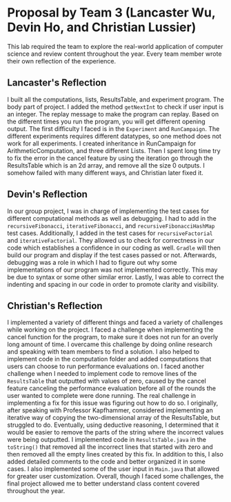 # Proposal by Team 3 (Lancaster Wu, Devin Ho, and Christian Lussier)

This lab required the team to explore the real-world application of computer
science and review content throughout the year. Every team member wrote their
own reflection of the experience.

## Lancaster's Reflection
I built all the computations, lists, ResultsTable, and experiment
program. The body part of project. I added the method `getNextInt` to check if
user input is an integer. The replay message to make the program can replay.
Based on the different times you run the program, you will get different
opening output. The first difficulty I faced  is in the `Experiment` and
`RunCampaign`. The different experiments requires different datatypes, so one
method does not work for all experiments. I created inheritance in RunCampaign
for ArithmeticComputation, and three different Lists. Then I spent long time
try to fix the error in the cancel feature by using the iteration go through
the ResultsTable which is an 2d array, and remove all the size 0 outputs. I
somehow failed with many different ways, and Christian later fixed it.

## Devin's Reflection

In our group project, I was in charge of implementing the test cases for
different computational methods as well as debugging. I had to add in the
`recursiveFibonacci`, `iterativeFibonacci`, and `recursiveFibonacciHashMap` test
cases. Additionally, I added in the test cases for `recursiveFactorial` and
`iterativeFactorial`. They allowed us to check for correctness in our code which
establishes a confidence in our coding as well. `Gradle` will then build our
program and display if the test cases passed or not. Afterwards, debugging was
a role in which I had to figure out why some implementations of our program was
not implemented correctly. This may be due to syntax or some other similar
error.  Lastly, I was able to correct the indenting and spacing in our code in
order to promote clarity and visibility.

## Christian's Reflection

I implemented a variety of different things and faced a variety of challenges while working on the project. I faced a challenge when implementing the cancel function for the program, to make sure it does not run for an overly long amount of time. I overcame this challenge by doing online research and speaking with team members to find a solution. I also helped to implement code in the computation folder and added computations that users can choose to run performance evaluations on. I faced another challenge when I needed to implement code to remove lines of the `ResultsTable` that outputted with values of zero, caused by the cancel feature canceling the performance evaluation before all of the rounds the user wanted to complete were done running. The real challenge in implementing a fix for this issue was figuring out how to do so. I originally, after speaking with Professor Kapfhammer, considered implementing an iterative way of copying the two-dimensional array of the ResultsTable, but struggled to do. Eventually, using deductive reasoning, I determined that it would be easier to remove the parts of the string where the incorrect values were being outputted. I implemented code in `ResultsTable.java` in the `toString()` that removed all the incorrect lines that started with zero and then removed all the empty lines created by this fix. In addition to this, I also added detailed comments to the code and better organized it in some cases. I also implemented some of the user input in `Main.java` that allowed for greater user customization. Overall, though I faced some challenges, the final project allowed me to better understand class content covered throughout the year.
